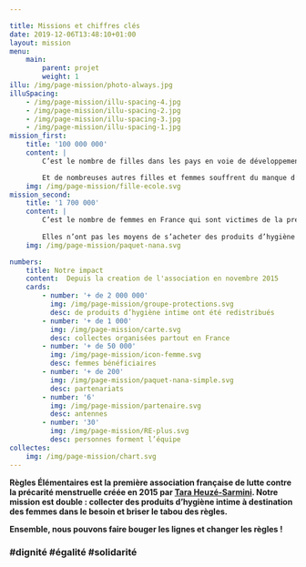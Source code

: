 ```yaml
---

title: Missions et chiffres clés
date: 2019-12-06T13:48:10+01:00
layout: mission
menu: 
    main:
        parent: projet
        weight: 1
illu: /img/page-mission/photo-always.jpg
illuSpacing: 
    - /img/page-mission/illu-spacing-4.jpg
    - /img/page-mission/illu-spacing-2.jpg
    - /img/page-mission/illu-spacing-3.jpg
    - /img/page-mission/illu-spacing-1.jpg
mission_first: 
    title: '100 000 000'
    content: |
        C’est le nombre de filles dans les pays en voie de développement ratent une semaine d’école par mois à cause de leurs règles et du manque d’accès à des produits d’hygiène intime adaptés. 

        Et de nombreuses autres filles et femmes souffrent du manque d’accès aux tampons et serviettes … Juste en bas de chez vous !
    img: /img/page-mission/fille-ecole.svg
mission_second: 
    title: '1 700 000'
    content: |
        C’est le nombre de femmes en France qui sont victimes de la précarité menstruelle et manquent de produits d’hygiène intime (source : IFOP, 2019). 
        
        Elles n’ont pas les moyens de s’acheter des produits d’hygiène intime - ou pas en quantité suffisante - les empêchant de vivre leurs règles dignement. Cela peut provoquer de graves troubles physiques - démangeaisons, infections, syndrome du choc toxique pouvant occasionner la mort -  et psychologiques - perte de confiance en soi, difficultés de réinsertion.  
    img: /img/page-mission/paquet-nana.svg

numbers: 
    title: Notre impact
    content:  Depuis la creation de l'association en novembre 2015
    cards:
        - number: '+ de 2 000 000'
          img: /img/page-mission/groupe-protections.svg
          desc: de produits d’hygiène intime ont été redistribués
        - number: '+ de 1 000'
          img: /img/page-mission/carte.svg
          desc: collectes organisées partout en France
        - number: '+ de 50 000'
          img: /img/page-mission/icon-femme.svg
          desc: femmes bénéficiaires
        - number: '+ de 200'
          img: /img/page-mission/paquet-nana-simple.svg
          desc: partenariats
        - number: '6'
          img: /img/page-mission/partenaire.svg
          desc: antennes
        - number: '30'
          img: /img/page-mission/RE-plus.svg
          desc: personnes forment l’équipe
collectes:
    img: /img/page-mission/chart.svg
---
```

**Règles Élémentaires est la première association française de lutte contre la précarité menstruelle créée en 2015 par [Tara Heuzé-Sarmini](/projet/equipe/). Notre mission est double : collecter des produits d’hygiène intime à destination des femmes dans le besoin et briser le tabou des règles.**

**Ensemble, nous pouvons faire bouger les lignes et changer les règles !**

### #dignité #égalité #solidarité

